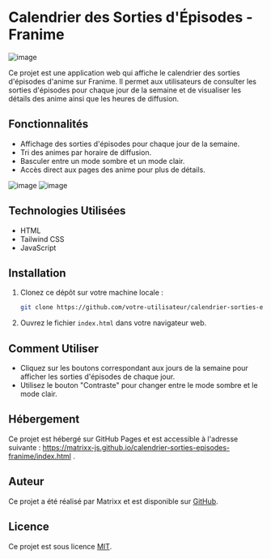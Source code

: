 # Calendrier des Sorties d'Épisodes - Franime
![image](https://github.com/Matrixx-Js/calendrier-sorties-episodes-franime/assets/62359510/0797690e-c2c1-49dd-ac4f-e2cfb36eb7be)

Ce projet est une application web qui affiche le calendrier des sorties d'épisodes d'anime sur Franime. Il permet aux utilisateurs de consulter les sorties d'épisodes pour chaque jour de la semaine et de visualiser les détails des anime ainsi que les heures de diffusion.

## Fonctionnalités

- Affichage des sorties d'épisodes pour chaque jour de la semaine.
- Tri des animes par horaire de diffusion.
- Basculer entre un mode sombre et un mode clair.
- Accès direct aux pages des anime pour plus de détails.

![image](https://github.com/Matrixx-Js/calendrier-sorties-episodes-franime/assets/62359510/6da9fb3f-1f82-4f6d-8222-a783f0594782)
![image](https://github.com/Matrixx-Js/calendrier-sorties-episodes-franime/assets/62359510/1bc00f16-e9e9-481e-892a-892245a830e3)


## Technologies Utilisées

- HTML
- Tailwind CSS
- JavaScript

## Installation

1. Clonez ce dépôt sur votre machine locale :
    ```bash
    git clone https://github.com/votre-utilisateur/calendrier-sorties-episodes-franime.git
    ```
2. Ouvrez le fichier `index.html` dans votre navigateur web.

## Comment Utiliser

- Cliquez sur les boutons correspondant aux jours de la semaine pour afficher les sorties d'épisodes de chaque jour.
- Utilisez le bouton "Contraste" pour changer entre le mode sombre et le mode clair.

## Hébergement

Ce projet est hébergé sur GitHub Pages et est accessible à l'adresse suivante : https://matrixx-js.github.io/calendrier-sorties-episodes-franime/index.html .

## Auteur

Ce projet a été réalisé par Matrixx et est disponible sur [GitHub](https://github.com/Matrixx-Js).

## Licence

Ce projet est sous licence [MIT](LICENSE).
